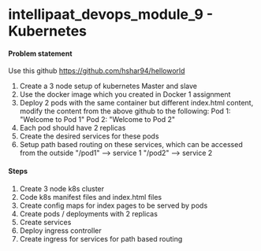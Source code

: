 # intellipaat_devops_module_9 - Kubernetes
#### Problem statement
Use this github https://github.com/hshar94/helloworld
1. Create a 3 node setup of kubernetes Master and slave
2. Use the docker image which you created in Docker 1 assignment
3. Deploy 2 pods with the same container but different index.html content, modify the content from the above github to the following:
Pod 1: "Welcome to Pod 1"
Pod 2: "Welcome to Pod 2"
4. Each pod should have 2 replicas
5. Create the desired services for these pods
6. Setup path based routing on these services, which can be accessed from the outside
"/pod1" --> service 1
"/pod2" --> service 2

#### Steps
1. Create 3 node k8s cluster
2. Code k8s manifest files and index.html files
3. Create config maps for index pages to be served by pods
4. Create pods / deployments with 2 replicas
5. Create services
6. Deploy ingress controller
7. Create ingress for services for path based routing
